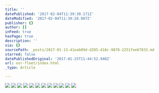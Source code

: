 ```yaml
---
title: ''
datePublished: '2017-02-04T11:39:30.171Z'
dateModified: '2017-02-04T11:39:28.907Z'
publisher: {}
author: []
inFeed: true
hasPage: true
description: ''
via: {}
sourcePath: _posts/2017-01-13-41eab09d-d285-418c-9878-2251fee67833.md
starred: false
datePublishedOriginal: '2017-01-25T11:44:52.940Z'
url: our-fleet/index.html
_type: Article

---
```

![](https://the-grid-user-content.s3-us-west-2.amazonaws.com/b6900d7a-187a-4d03-a033-6cd641d83222.png)
![](https://imgflo.herokuapp.com/graph/2b2431f8e7ba7b0/a0efca952f3a9721bb46a6c80ac7dbc6/croprotate.jpg?cropheight=2508&cropwidth=3897&degrees=0&input=https%3A%2F%2Fthe-grid-user-content.s3-us-west-2.amazonaws.com%2F8d1cff70-233d-41bc-b267-75a736725e30.jpg&x=0&y=0)
![](https://the-grid-user-content.s3-us-west-2.amazonaws.com/2cfbd44c-f6c8-4952-a9b2-f7376c464109.jpg)
![](https://s3-us-west-2.amazonaws.com/the-grid-img/p/242aeeb597fe7202e1681cc5284b89022c03c764.jpg)
![](https://the-grid-user-content.s3-us-west-2.amazonaws.com/9daea3cf-558d-426c-894d-449055d8fce8.jpg)
![](https://the-grid-user-content.s3-us-west-2.amazonaws.com/9c04d64b-7f0f-4c84-ae14-efb15b9883b2.jpg)
![](https://the-grid-user-content.s3-us-west-2.amazonaws.com/b37c4b9f-e10e-43c9-bb22-286c5d37d84c.jpg)
![](https://the-grid-user-content.s3-us-west-2.amazonaws.com/7b7e1180-159d-4a0c-aa67-7cd8b3f9e682.jpg)
![](https://the-grid-user-content.s3-us-west-2.amazonaws.com/5ae3e4f9-6d1e-4fe3-9103-22f1928b2ed4.jpg)
![](https://the-grid-user-content.s3-us-west-2.amazonaws.com/b3430f0b-35c9-48e7-89eb-85aac5d6a7cb.jpg)
![](https://the-grid-user-content.s3-us-west-2.amazonaws.com/95a9c000-6a4e-4f1a-8c2b-9c5561e1c47c.jpg)
![](https://the-grid-user-content.s3-us-west-2.amazonaws.com/faa88fff-c506-485c-8926-e116c174e09f.jpg)
